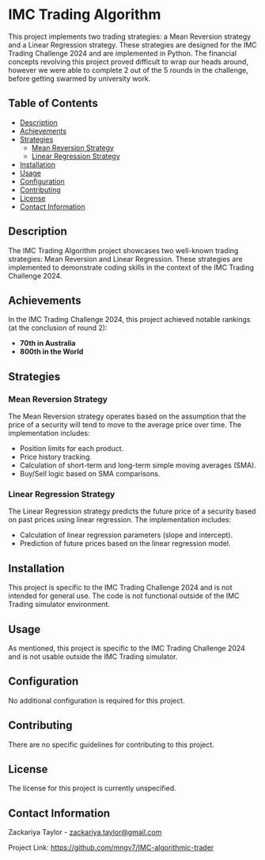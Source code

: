 # IMC Trading Algorithm

This project implements two trading strategies: a Mean Reversion strategy and a Linear Regression strategy. These strategies are designed for the IMC Trading Challenge 2024 and are implemented in Python. The financial concepts revolving this project proved difficult to wrap our heads around, however we were able to complete 2 out of the 5 rounds in the challenge, before getting swarmed by university work.

## Table of Contents
- [Description](#description)
- [Achievements](#achievements)
- [Strategies](#strategies)
  - [Mean Reversion Strategy](#mean-reversion-strategy)
  - [Linear Regression Strategy](#linear-regression-strategy)
- [Installation](#installation)
- [Usage](#usage)
- [Configuration](#configuration)
- [Contributing](#contributing)
- [License](#license)
- [Contact Information](#contact-information)

## Description

The IMC Trading Algorithm project showcases two well-known trading strategies: Mean Reversion and Linear Regression. These strategies are implemented to demonstrate coding skills in the context of the IMC Trading Challenge 2024.

## Achievements

In the IMC Trading Challenge 2024, this project achieved notable rankings (at the conclusion of round 2):
- **70th in Australia**
- **800th in the World**

## Strategies

### Mean Reversion Strategy

The Mean Reversion strategy operates based on the assumption that the price of a security will tend to move to the average price over time. The implementation includes:
- Position limits for each product.
- Price history tracking.
- Calculation of short-term and long-term simple moving averages (SMA).
- Buy/Sell logic based on SMA comparisons.

### Linear Regression Strategy

The Linear Regression strategy predicts the future price of a security based on past prices using linear regression. The implementation includes:
- Calculation of linear regression parameters (slope and intercept).
- Prediction of future prices based on the linear regression model.

## Installation

This project is specific to the IMC Trading Challenge 2024 and is not intended for general use. The code is not functional outside of the IMC Trading simulator environment.

## Usage

As mentioned, this project is specific to the IMC Trading Challenge 2024 and is not usable outside the IMC Trading simulator.

## Configuration

No additional configuration is required for this project.

## Contributing

There are no specific guidelines for contributing to this project.

## License

The license for this project is currently unspecified.

## Contact Information

Zackariya Taylor - zackariya.taylor@gmail.com

Project Link: https://github.com/mngv7/IMC-algorithmic-trader
